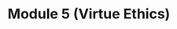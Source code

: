 ---
layout: default
title: Module 5 (Virtue Ethics)
parent: In Class
ref: "in-class#module-5-virtue-ethics"
nav_order: 6
---